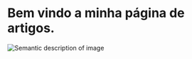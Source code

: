 # Bem vindo a minha página de artigos.
![Semantic description of image]([/images/path/to/folder/image.png](https://img.freepik.com/free-vector/abstract-blue-geometric-shapes-background_1035-17545.jpg?w=2000) "Image Title")
